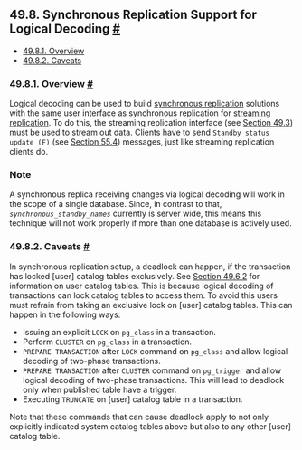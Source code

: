 ## 49.8. Synchronous Replication Support for Logical Decoding [#](#LOGICALDECODING-SYNCHRONOUS)

  * [49.8.1. Overview](logicaldecoding-synchronous#LOGICALDECODING-SYNCHRONOUS-OVERVIEW)
  * [49.8.2. Caveats](logicaldecoding-synchronous#LOGICALDECODING-SYNCHRONOUS-CAVEATS)

### 49.8.1. Overview [#](#LOGICALDECODING-SYNCHRONOUS-OVERVIEW)

Logical decoding can be used to build [synchronous replication](warm-standby#SYNCHRONOUS-REPLICATION "27.2.8. Synchronous Replication") solutions with the same user interface as synchronous replication for [streaming replication](warm-standby#STREAMING-REPLICATION "27.2.5. Streaming Replication"). To do this, the streaming replication interface (see [Section 49.3](logicaldecoding-walsender "49.3. Streaming Replication Protocol Interface")) must be used to stream out data. Clients have to send `Standby status update (F)` (see [Section 55.4](protocol-replication "55.4. Streaming Replication Protocol")) messages, just like streaming replication clients do.

### Note

A synchronous replica receiving changes via logical decoding will work in the scope of a single database. Since, in contrast to that, *`synchronous_standby_names`* currently is server wide, this means this technique will not work properly if more than one database is actively used.

### 49.8.2. Caveats [#](#LOGICALDECODING-SYNCHRONOUS-CAVEATS)

In synchronous replication setup, a deadlock can happen, if the transaction has locked \[user] catalog tables exclusively. See [Section 49.6.2](logicaldecoding-output-plugin#LOGICALDECODING-CAPABILITIES "49.6.2. Capabilities") for information on user catalog tables. This is because logical decoding of transactions can lock catalog tables to access them. To avoid this users must refrain from taking an exclusive lock on \[user] catalog tables. This can happen in the following ways:

* Issuing an explicit `LOCK` on `pg_class` in a transaction.
* Perform `CLUSTER` on `pg_class` in a transaction.
* `PREPARE TRANSACTION` after `LOCK` command on `pg_class` and allow logical decoding of two-phase transactions.
* `PREPARE TRANSACTION` after `CLUSTER` command on `pg_trigger` and allow logical decoding of two-phase transactions. This will lead to deadlock only when published table have a trigger.
* Executing `TRUNCATE` on \[user] catalog table in a transaction.

Note that these commands that can cause deadlock apply to not only explicitly indicated system catalog tables above but also to any other \[user] catalog table.
